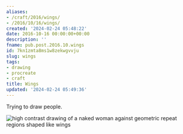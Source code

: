```yaml
---
aliases:
- /craft/2016/wings/
- /2016/10/16/wings/
created: '2024-02-24 05:48:22'
date: 2016-10-16 00:00:00+00:00
description: ''
fname: pub.post.2016.10.wings
id: 7kn1zmta8ms1w8zekwgvvju
slug: wings
tags:
- drawing
- procreate
- craft
title: Wings
updated: '2024-02-24 05:49:36'
---
```


Trying to draw people.

![high contrast drawing of a naked woman against geometric repeat regions shaped like wings](assets/img/2016/cover-2016-10-16.jpg)